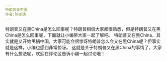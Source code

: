 ```yaml
---
特朗普爱中国
作者:陈亦涛
---
```


特朗普又在黑China是怎么回事呢？特朗普相信大家都很熟悉，但是特朗普又在黑China是怎么回事呢，下面就让小编带大家一起了解吧。
特朗普又在黑China，其实就是又开始甩锅中国，大家可能会很惊讶特朗普怎么会又在黑China呢？但事实就是这样，小编也感到非常惊讶。
这就是关于特朗普又在黑China的事情了，大家有什么想法呢，欢迎在评论区告诉小编一起讨论哦！
